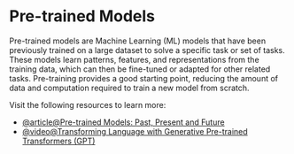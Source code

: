 # Pre-trained Models

Pre-trained models are Machine Learning (ML) models that have been previously trained on a large dataset to solve a specific task or set of tasks. These models learn patterns, features, and representations from the training data, which can then be fine-tuned or adapted for other related tasks. Pre-training provides a good starting point, reducing the amount of data and computation required to train a new model from scratch.

Visit the following resources to learn more:

- [@article@Pre-trained Models: Past, Present and Future](https://www.sciencedirect.com/science/article/pii/S2666651021000231)
- [@video@Transforming Language with Generative Pre-trained Transformers (GPT)](https://www.youtube.com/watch?v=bdICz_sBI34)
